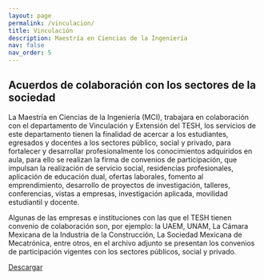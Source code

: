 ```yaml
---
layout: page
permalink: /vinculacion/
title: Vinculación
description: Maestría en Ciencias de la Ingeniería
nav: false
nav_order: 5
---
```


## Acuerdos de colaboración con los sectores de la sociedad

La Maestría en Ciencias de la Ingeniería (MCI), trabajara en colaboración con el departamento de Vinculación y Extensión del TESH,  los servicios de este departamento tienen la finalidad de acercar a los estudiantes, egresados y docentes a los sectores público, social y privado, para fortalecer y desarrollar profesionalmente los conocimientos adquiridos en aula, para ello se realizan la firma de convenios de participación, que impulsan la realización de servicio social, residencias profesionales, aplicación de educación dual, ofertas laborales, fomento al emprendimiento, desarrollo de proyectos de investigación, talleres, conferencias, vistas a empresas, investigación aplicada, movilidad estudiantil y docente.

Algunas de las empresas e instituciones con las que el TESH tienen convenio de colaboración son, por ejemplo:  la UAEM, UNAM, La Cámara Mexicana de la Industria de la Construcción, La Sociedad Mexicana de Mecatrónica, entre otros, en el archivo adjunto se presentan los convenios de participación vigentes con los sectores públicos, social y privado.

[Descargar](/assets/pdf/convenios.xlsx)